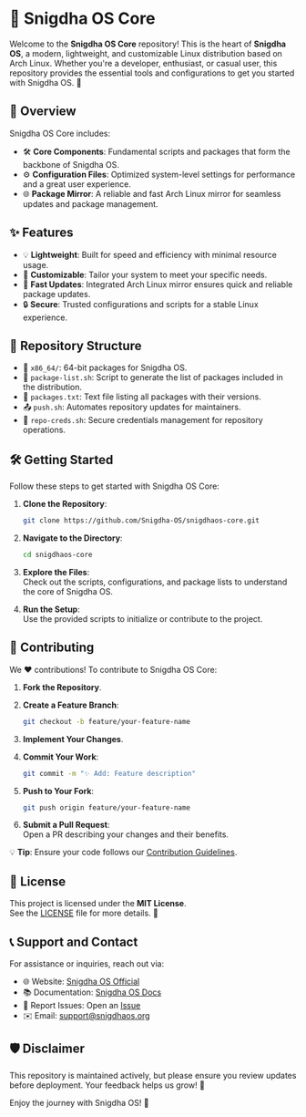 # 🚀 Snigdha OS Core

Welcome to the **Snigdha OS Core** repository! This is the heart of **Snigdha OS**, a modern, lightweight, and customizable Linux distribution based on Arch Linux. Whether you're a developer, enthusiast, or casual user, this repository provides the essential tools and configurations to get you started with Snigdha OS. 🌟



## 📖 Overview

Snigdha OS Core includes:

- 🛠️ **Core Components**: Fundamental scripts and packages that form the backbone of Snigdha OS.
- ⚙️ **Configuration Files**: Optimized system-level settings for performance and a great user experience.
- 🌐 **Package Mirror**: A reliable and fast Arch Linux mirror for seamless updates and package management.



## ✨ Features

- 💡 **Lightweight**: Built for speed and efficiency with minimal resource usage.
- 🎨 **Customizable**: Tailor your system to meet your specific needs.
- 🚀 **Fast Updates**: Integrated Arch Linux mirror ensures quick and reliable package updates.
- 🔒 **Secure**: Trusted configurations and scripts for a stable Linux experience.



## 📁 Repository Structure

- 📂 `x86_64/`: 64-bit packages for Snigdha OS.
- 📜 `package-list.sh`: Script to generate the list of packages included in the distribution.
- 📄 `packages.txt`: Text file listing all packages with their versions.
- 📤 `push.sh`: Automates repository updates for maintainers.
- 🔑 `repo-creds.sh`: Secure credentials management for repository operations.



## 🛠️ Getting Started

Follow these steps to get started with Snigdha OS Core:

1. **Clone the Repository**:  
   ```bash
   git clone https://github.com/Snigdha-OS/snigdhaos-core.git
   ```

2. **Navigate to the Directory**:  
   ```bash
   cd snigdhaos-core
   ```

3. **Explore the Files**:  
   Check out the scripts, configurations, and package lists to understand the core of Snigdha OS.

4. **Run the Setup**:  
   Use the provided scripts to initialize or contribute to the project.



## 🤝 Contributing

We ❤️ contributions! To contribute to Snigdha OS Core:

1. **Fork the Repository**.  
2. **Create a Feature Branch**:  
   ```bash
   git checkout -b feature/your-feature-name
   ```

3. **Implement Your Changes**.  
4. **Commit Your Work**:  
   ```bash
   git commit -m "✨ Add: Feature description"
   ```

5. **Push to Your Fork**:  
   ```bash
   git push origin feature/your-feature-name
   ```

6. **Submit a Pull Request**:  
   Open a PR describing your changes and their benefits.

💡 **Tip**: Ensure your code follows our [Contribution Guidelines](https://github.com/Snigdha-OS/contributing).



## 📜 License

This project is licensed under the **MIT License**.  
See the [LICENSE](https://github.com/Snigdha-OS/snigdhaos-core/blob/master/LICENSE) file for more details. 📄



## 📞 Support and Contact

For assistance or inquiries, reach out via:

- 🌐 Website: [Snigdha OS Official](https://snigdha-os.github.io/)
- 📚 Documentation: [Snigdha OS Docs](https://github.com/Snigdha-OS/documentation)
- 🐞 Report Issues: Open an [Issue](https://github.com/Snigdha-OS/snigdhaos-core/issues)
- ✉️ Email: support@snigdhaos.org



## 🛡️ Disclaimer

This repository is maintained actively, but please ensure you review updates before deployment. Your feedback helps us grow! 🌟

Enjoy the journey with Snigdha OS! 🎉
